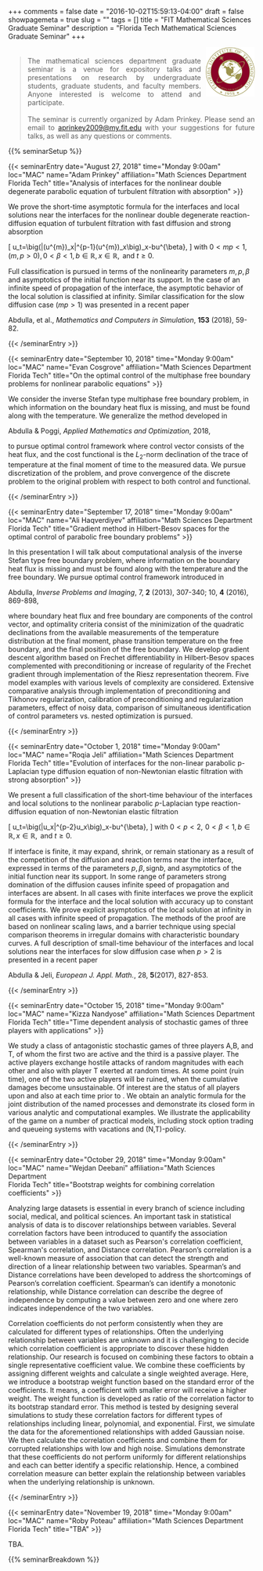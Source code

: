 +++
comments = false
date = "2016-10-02T15:59:13-04:00"
draft = false
showpagemeta = true
slug = ""
tags = []
title = "FIT Mathematical Sciences Graduate Seminar"
description = "Florida Tech Mathematical Sciences Graduate Seminar"
+++
<div style="float: right; padding-left: 10px;">
<img alt="" src="/img/FITlogo.png" width="100" height="100">
</div>
<div style="padding-top: 5px;">
<blockquote style="text-align: justify">
The mathematical sciences department graduate seminar is a venue for expository talks and presentations on research by undergraduate students, graduate students, and faculty members.
Anyone interested is welcome to attend and participate.
<br /><br />
The seminar is currently organized by Adam Prinkey.
Please send an email to <a href="mailto:aprinkey2009@my.fit.edu?subject=Department%20Graduate%20Seminar">aprinkey2009<span style="display: none;">ob</span>@my.fit.edu</a>
 with your suggestions for future talks, as well as any questions or comments.
</blockquote>
 </div>

{{% seminarSetup %}}

{{< seminarEntry date="August 27, 2018" time="Monday 9:00am" loc="MAC" name="Adam Prinkey" affiliation="Math Sciences Department<br /> Florida Tech" title="Analysis of interfaces for the nonlinear double degenerate parabolic equation of turbulent filtration with absorption" >}}

We prove the short-time asymptotic formula for the interfaces and local solutions near the interfaces for the nonlinear double degenerate reaction-diffusion equation of turbulent filtration with fast diffusion and strong absorption

\[
u_t=\big(|(u^{m})_x|^{p-1}(u^{m})_x\big)_x-bu^{\beta},
\]
with $0 < mp < 1, \, (m, p > 0), \, 0 < \beta < 1, \, b \in \mathbb{R}, \, x \in \mathbb{R}, \text{ and } t \geq 0$.

Full classification is pursued in terms of the nonlinearity parameters  $m, p,\beta$ and asymptotics of the initial function near its support. In the case of an infinite speed of propagation of the interface, the asymptotic behavior of the local solution is classified at infinity. Similar classification for the slow diffusion case ($mp>1$) was presented in a recent paper 
<p>
Abdulla, et al., <i>Mathematics and Computers in Simulation</i>, <b>153</b> (2018), 59-82.
</p><p>
 
 {{< /seminarEntry >}}

{{< seminarEntry date="September 10, 2018" time="Monday 9:00am" loc="MAC" name="Evan Cosgrove" affiliation="Math Sciences Department<br /> Florida Tech" title="On the optimal control of the multiphase free boundary problems for nonlinear parabolic equations" >}}

We consider the inverse Stefan type multiphase free boundary problem, in which information on the boundary heat flux is missing, and must be found along with the temperature. We generalize the method developed in 

<p>
Abdulla & Poggi, <i>Applied Mathematics and Optimization</i>, 2018,
</p><p>

to pursue optimal control framework where control vector consists of the heat flux, and the cost functional is the $L_2$-norm declination of the trace of temperature at the final moment of time to the measured data. We pursue discretization of the problem, and prove convergence of the discrete problem to the original problem with respect to both control and functional.

{{< /seminarEntry >}}

{{< seminarEntry date="September 17, 2018" time="Monday 9:00am" loc="MAC" name="Ali Haqverdiyev" affiliation="Math Sciences Department<br /> Florida Tech" title="Gradient method in Hilbert-Besov spaces for the optimal control of parabolic free boundary problems" >}}

In this presentation I will talk about computational analysis of the inverse Stefan type free boundary problem, where information on the boundary heat flux is missing and must be found along with the temperature and the free boundary. We pursue optimal control framework introduced in 

<p>
Abdulla, <i>Inverse Problems and Imaging</i>, 7, <b>2</b> (2013), 307-340; 10, <b>4</b> (2016), 869-898,
</p><p>

where boundary heat flux and free boundary are components of the control vector, and optimality criteria consist of the minimization of the quadratic declinations from the available measurements of the temperature distribution at the final moment, phase transition temperature on the free boundary, and the final position of the free boundary. We develop gradient descent algorithm based on Frechet differentiability in Hilbert-Besov spaces complemented with preconditioning or increase of regularity of the Frechet gradient through implementation of the Riesz representation theorem. Five model examples with various levels of complexity are considered. Extensive comparative analysis through implementation of preconditioning and Tikhonov regularization, calibration of preconditioning and regularization parameters, effect of noisy data, comparison of simultaneous identification of control parameters vs. nested optimization is pursued.

{{< /seminarEntry >}}

{{< seminarEntry date="October 1, 2018" time="Monday 9:00am" loc="MAC" name="Roqia Jeli" affiliation="Math Sciences Department<br /> Florida Tech" title="Evolution of interfaces for the non-linear parabolic p-Laplacian type diffusion equation of non-Newtonian elastic filtration with strong absorption" >}}

We present a full classification of the short-time behaviour of the interfaces and local solutions to the nonlinear parabolic $p$-Laplacian type reaction-diffusion equation of non-Newtonian elastic filtration

\[
u_t=\big(|u_x|^{p-2}u_x\big)_x-bu^{\beta},
\]
with $0 < p < 2, \, \, 0 < \beta < 1, \, b \in \mathbb{R}, \, x \in \mathbb{R}, \text{ and } t \geq 0$.

If interface is finite, it may expand, shrink, or remain stationary as a result of the competition of the diffusion and reaction terms near the interface, expressed in terms of the parameters $p,\beta, \text{sign}b$, and asymptotics of the initial function near its support. In some range of parameters strong domination of the diffusion causes infinite speed of propagation and interfaces are absent. In all cases with finite interfaces we prove the explicit formula for the interface and the local solution with accuracy up to constant coefficients. We prove explicit asymptotics of the local solution at infinity in all cases with infinite speed of propagation. The methods of the proof are based on nonlinear scaling laws, and a barrier technique using special comparison theorems in irregular domains with characteristic boundary curves. A full description of small-time behaviour of the interfaces and local solutions
near the interfaces for slow diffusion case when $p>2$ is presented in a recent paper 

<p>
Abdulla & Jeli, <i>European J. Appl. Math.</i>, 28, <b>5</b>(2017), 827-853.
</p><p>

{{< /seminarEntry >}}

{{< seminarEntry date="October 15, 2018" time="Monday 9:00am" loc="MAC" name="Kizza Nandyose" affiliation="Math Sciences Department<br /> Florida Tech" title="Time dependent analysis of stochastic games of three players with applications" >}}

We study a class of antagonistic stochastic games of three players A,B, and T, 
of whom the first two are active and the third is a passive player. The active players exchange 
hostile attacks of random magnitudes with each other and also with player T exerted at random times. 
At some point (ruin time), one of the two active players will be ruined, when the cumulative damages 
become unsustainable. Of interest are the status of all players upon  and also at each time  prior to .
 We obtain an analytic formula for the joint distribution of the named processes and demonstrate its closed form 
in various analytic and computational examples. We illustrate the applicability of the game on a number of 
practical models, including stock option trading and queueing systems with vacations and (N,T)-policy.

{{< /seminarEntry >}}

{{< seminarEntry date="October 29, 2018" time="Monday 9:00am" loc="MAC" name="Wejdan Deebani" affiliation="Math Sciences Department<br /> Florida Tech" title="Bootstrap weights for combining correlation coefficients" >}}

Analyzing large datasets is essential in every branch of science including social, medical, and political sciences. An important task in statistical analysis of data is to discover relationships between variables. Several correlation factors have been introduced to quantify the association between variables in a dataset such as Pearson's correlation coefficient, Spearman's correlation, and Distance correlation. Pearson’s correlation is a well-known measure of association that can detect the strength and direction of a linear relationship between two variables. Spearman’s and Distance correlations have been developed to address the shortcomings of Pearson’s correlation coefficient. Spearman’s can identify a monotonic relationship, while Distance correlation can describe the degree of independence by computing a value between zero and one where zero indicates independence of the two variables.

Correlation coefficients do not perform consistently when they are calculated for different types of relationships. Often the underlying relationship between variables are unknown and it is challenging to decide which correlation coefficient is appropriate to discover these hidden relationship. Our research is focused on combining these factors to obtain a single representative coefficient value. We combine these coefficients by assigning different weights and calculate a single weighted average. Here, we introduce a bootstrap weight function based on the standard error of the coefficients. It means, a coefficient with smaller error will receive a higher weight. The weight function is developed as ratio of the correlation factor to its bootstrap standard error. This method is tested by designing several simulations to study these correlation factors for different types of relationships including linear, polynomial, and exponential. First, we simulate the data for the aforementioned relationships with added Gaussian noise. We then calculate the correlation coefficients and combine them for corrupted relationships with low and high noise. Simulations demonstrate that these coefficients do not perform uniformly for different relationships and each can better identify a specific relationship. Hence, a combined correlation measure can better explain the relationship between variables when the underlying relationship is unknown.

{{< /seminarEntry >}}

{{< seminarEntry date="November 19, 2018" time="Monday 9:00am" loc="MAC" name="Roby Poteau" affiliation="Math Sciences Department<br /> Florida Tech" title="TBA" >}}

TBA.

{{% seminarBreakdown %}}
